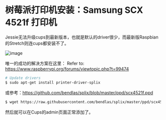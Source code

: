 # 树莓派打印机安装：Samsung SCX 4521f 打印机

Jessie无法升级cups到最新版本，也就是默认的driver很少，而最新版Raspbian的Stretch则连cups都安装不了。

![image](https://user-images.githubusercontent.com/14041622/57983554-be181880-7a85-11e9-9c1b-14f37072551a.png)


唯一的成功的解决方案在这里：
Refer to: https://www.raspberrypi.org/forums/viewtopic.php?t=99474

```sh
# Update drivers
$ sudo apt-get install printer-driver-splix
```

或参考：https://github.com/bendlas/splix/blob/master/ppd/scx4521f.ppd
```sh
$ wget https://raw.githubusercontent.com/bendlas/splix/master/ppd/scx4521f.ppd
```

然后就可以在Cups的admin页面正常添加了。